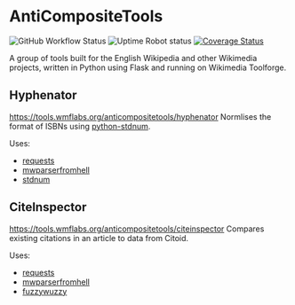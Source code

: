 # AntiCompositeTools
![GitHub Workflow Status](https://img.shields.io/github/workflow/status/AntiCompositeNumber/anticompositetools/Python%20application) ![Uptime Robot status](https://img.shields.io/uptimerobot/status/m783972628-037856cb670609254a10c883?label=website%20status) [![Coverage Status](https://coveralls.io/repos/github/AntiCompositeNumber/anticompositetools/badge.svg?branch=HEAD)](https://coveralls.io/github/AntiCompositeNumber/anticompositetools?branch=HEAD)

A group of tools built for the English Wikipedia and other Wikimedia projects, written in Python using Flask and running on Wikimedia Toolforge.

## Hyphenator
https://tools.wmflabs.org/anticompositetools/hyphenator
Normlises the format of ISBNs using [python-stdnum](https://arthurdejong.org/python-stdnum/).

Uses:
* [requests](https://2.python-requests.org/en/master/)
* [mwparserfromhell](https://github.com/earwig/mwparserfromhell)
* [stdnum](https://github.com/arthurdejong/python-stdnum)

## CiteInspector
https://tools.wmflabs.org/anticompositetools/citeinspector
Compares existing citations in an article to data from Citoid.

Uses:
* [requests](https://2.python-requests.org/en/master/)
* [mwparserfromhell](https://github.com/earwig/mwparserfromhell)
* [fuzzywuzzy](https://github.com/seatgeek/fuzzywuzzy) 

